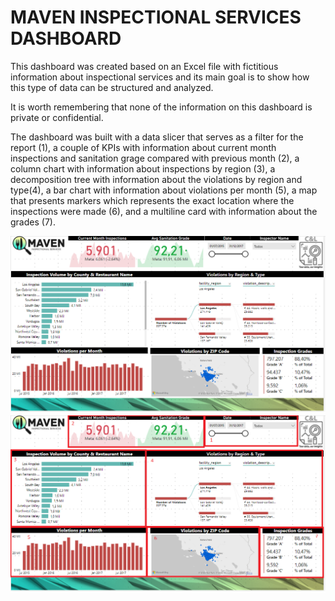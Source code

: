# MAVEN INSPECTIONAL SERVICES DASHBOARD

This dashboard was created based on an Excel file with fictitious information about inspectional services and its main goal is to show how this type of data can be structured and analyzed.

It is worth remembering that none of the information on this dashboard is private or confidential.

The dashboard was built with a data slicer that serves as a filter for the report (1), a couple of KPIs with information about current month inspections and sanitation grage compared with previous month (2), a column chart with information about inspections by region (3), a decomposition tree with information about the violations by region and type(4), a bar chart with information about violations per month (5), a map that presents markers which represents the exact location where the inspections were made (6), and a multiline card with information about the grades (7). 

<img src="Prints/Print1.png" alt="Maven MArket 1" width="1024"/>

<img src="Prints/Print2.png" alt="Maven Market 2" width="1024"/>

